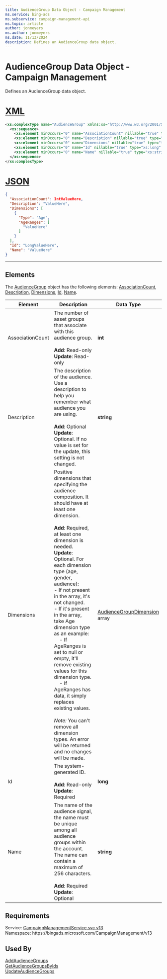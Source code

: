 ```yaml
---
title: AudienceGroup Data Object - Campaign Management
ms.service: bing-ads
ms.subservice: campaign-management-api
ms.topic: article
author: jonmeyers
ms.author: jonmeyers
ms.date: 11/13/2024
description: Defines an AudienceGroup data object.
---
```

# AudienceGroup Data Object - Campaign Management
Defines an AudienceGroup data object.

# [XML](#tab/xml)

```xml
<xs:complexType name="AudienceGroup" xmlns:xs="http://www.w3.org/2001/XMLSchema">
  <xs:sequence>
    <xs:element minOccurs="0" name="AssociationCount" nillable="true" type="xs:int" />
    <xs:element minOccurs="0" name="Description" nillable="true" type="xs:string" />
    <xs:element minOccurs="0" name="Dimensions" nillable="true" type="tns:ArrayOfAudienceGroupDimension" />
    <xs:element minOccurs="0" name="Id" nillable="true" type="xs:long" />
    <xs:element minOccurs="0" name="Name" nillable="true" type="xs:string" />
  </xs:sequence>
</xs:complexType>
```

# [JSON](#tab/json)

```json
{
  "AssociationCount": IntValueHere,
  "Description": "ValueHere",
  "Dimensions": [
    {
      "Type": "Age",
      "AgeRanges": [
        "ValueHere"
      ]
    }
  ],
  "Id": "LongValueHere",
  "Name": "ValueHere"
}
```

-----

## <a name="elements"></a>Elements

The [AudienceGroup](audiencegroup.md) object has the following elements: [AssociationCount](#associationcount), [Description](#description), [Dimensions](#dimensions), [Id](#id), [Name](#name).

|Element|Description|Data Type|
|-----------|---------------|-------------|
|<a name="associationcount"></a>AssociationCount|The number of asset groups that associate with this audience group.  <br /><br />**Add**: Read-only <br />**Update**: Read-only |**int**|
|<a name="description"></a>Description|The description of the audience. Use a description to help you remember what audience you are using. <br /><br />**Add**: Optional <br />**Update**: Optional. If no value is set for the update, this setting is not changed. |**string**|
|<a name="dimensions"></a>Dimensions|Positive dimensions that specifying the audience composition.  It should have at least one dimension. <br /><br />**Add**: Required, at least one dimension is needed.  <br />**Update**: Optional. For each dimension type (age, gender, audience): <br />- If not present in the array, it's not changed.<br />- If it's present in the array, take Age dimension type as an example: <br />&nbsp;&nbsp;&nbsp;&nbsp;- If AgeRanges is set to null or empty, it'll remove existing values for this dimension type. <br />&nbsp;&nbsp;&nbsp;&nbsp;- If AgeRanges has data, it simply replaces existing values. <br /><br />*Note:* You can't remove all dimension types. An error will be returned and no changes will be made.|[AudienceGroupDimension](audiencegroupdimension.md) array|
|<a name="id"></a>Id|The system-generated ID. <br /><br />**Add**: Read-only <br />**Update**: Required |**long**|
|<a name="name"></a>Name|The name of the audience signal, the name must be unique among all audience groups within the account. The name can contain a maximum of 256 characters. <br /><br />**Add**: Required <br />**Update**: Optional |**string**|

## Requirements
Service: [CampaignManagementService.svc v13](https://campaign.api.bingads.microsoft.com/Api/Advertiser/CampaignManagement/v13/CampaignManagementService.svc)  
Namespace: https\://bingads.microsoft.com/CampaignManagement/v13  

## Used By
[AddAudienceGroups](addaudiencegroups.md)  
[GetAudienceGroupsByIds](getaudiencegroupsbyids.md)  
[UpdateAudienceGroups](updateaudiencegroups.md)  
